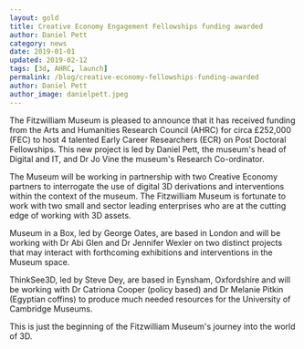 ```yaml
---
layout: gold
title: Creative Economy Engagement Fellowships funding awarded
author: Daniel Pett
category: news
date: 2019-01-01
updated: 2019-02-12
tags: [3d, AHRC, launch]
permalink: /blog/creative-economy-fellowships-funding-awarded
author: Daniel Pett
author_image: danielpett.jpeg
---
```


The Fitzwilliam Museum is pleased to announce that it has received funding from
the Arts and Humanities Research Council (AHRC) for circa £252,000 (FEC) to host
4 talented Early Career Researchers (ECR) on Post Doctoral Fellowships. This new
project is led by Daniel Pett, the museum's head of Digital and IT, and Dr Jo Vine
the museum's Research Co-ordinator.

The Museum will be working in partnership with two Creative Economy partners to
interrogate the use of digital 3D derivations and interventions within the context
of the museum. The Fitzwilliam Museum is fortunate to work with two small and sector
leading enterprises who are at the cutting edge of working with 3D assets.

Museum in a Box, led by George Oates, are based in London and will be working with
Dr Abi Glen and Dr Jennifer Wexler on two distinct projects that may interact with
forthcoming exhibitions and interventions in the Museum space.

ThinkSee3D, led by Steve Dey, are based in Eynsham, Oxfordshire and will be working
with Dr Catriona Cooper (policy based) and Dr Melanie Pitkin (Egyptian coffins) to produce
much needed resources for the University of Cambridge Museums.

This is just the beginning of the Fitzwilliam Museum's journey into the world of 3D.
